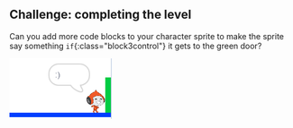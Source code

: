 ## Challenge: completing the level

Can you add more code blocks to your character sprite to make the sprite say something `if`{:class="block3control"} it gets to the green door?

![スクリーンショット](images/dodge-win.png)